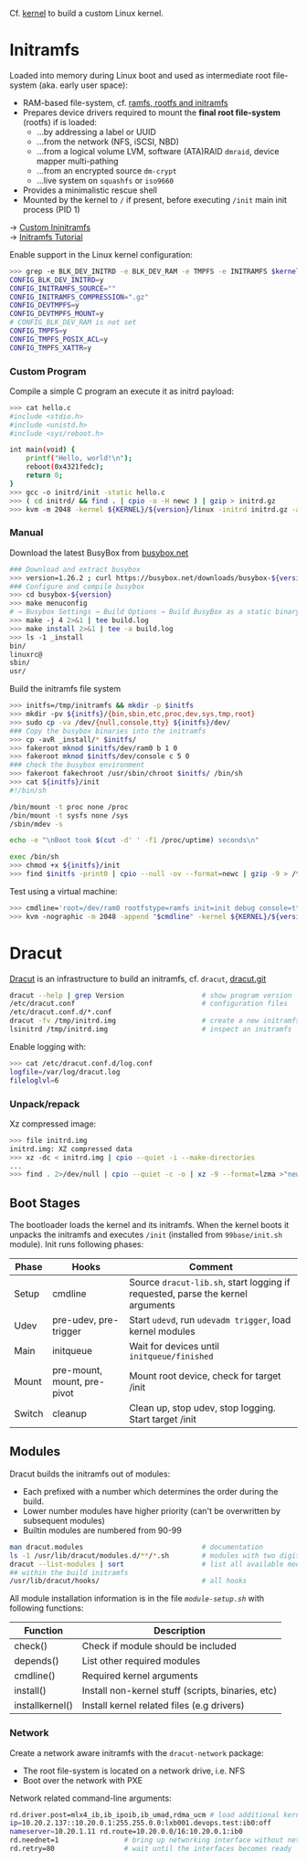 Cf. [kernel](kernel.md) to build a custom Linux kernel.

# Initramfs

Loaded into memory during Linux boot and used as intermediate root file-system (aka. early user space):

* RAM-based file-system, cf. [ramfs, rootfs and initramfs](https://www.kernel.org/doc/Documentation/filesystems/ramfs-rootfs-initramfs.txt)
* Prepares device drivers required to mount the **final root file-system** (rootfs) if is loaded:
  - ...by addressing a label or UUID
  - ...from the network (NFS, iSCSI, NBD)
  - ...from a logical volume LVM, software (ATA)RAID `dmraid`, device mapper multi-pathing
  - ...from an encrypted source `dm-crypt`
  - ...live system on `squashfs` or `iso9660`
* Provides a minimalistic rescue shell
* Mounted by the kernel to `/` if present, before executing `/init` main init process (PID 1)

→ [Custom Ininitramfs](https://wiki.gentoo.org/wiki/Custom_Initramfs)  
→ [Initramfs Tutorial](http://nairobi-embedded.org/initramfs_tutorial.html)

Enable support in the Linux kernel configuration:

```bash
>>> grep -e BLK_DEV_INITRD -e BLK_DEV_RAM -e TMPFS -e INITRAMFS $kernel/linux.config
CONFIG_BLK_DEV_INITRD=y
CONFIG_INITRAMFS_SOURCE=""
CONFIG_INITRAMFS_COMPRESSION=".gz"
CONFIG_DEVTMPFS=y
CONFIG_DEVTMPFS_MOUNT=y
# CONFIG_BLK_DEV_RAM is not set
CONFIG_TMPFS=y
CONFIG_TMPFS_POSIX_ACL=y
CONFIG_TMPFS_XATTR=y
```

### Custom Program

Compile a simple C program an execute it as initrd payload:

```bash
>>> cat hello.c          
#include <stdio.h>
#include <unistd.h>
#include <sys/reboot.h>

int main(void) {
    printf("Hello, world!\n");
    reboot(0x4321fedc);
    return 0;
}
>>> gcc -o initrd/init -static hello.c
>>> ( cd initrd/ && find . | cpio -o -H newc ) | gzip > initrd.gz
>>> kvm -m 2048 -kernel ${KERNEL}/${version}/linux -initrd initrd.gz -append "debug console=ttyS0" -nographic
```

### Manual

Download the latest BusyBox from [busybox.net](https://busybox.net/downloads/)

```bash
### Download and extract busybox
>>> version=1.26.2 ; curl https://busybox.net/downloads/busybox-${version}.tar.bz2 | tar xjf -
### Configure and compile busybox
>>> cd busybox-${version} 
>>> make menuconfig
# → Busybox Settings → Build Options → Build BusyBox as a static binary (no shared libs)
>>> make -j 4 2>&1 | tee build.log
>>> make install 2>&1 | tee -a build.log 
>>> ls -1 _install
bin/
linuxrc@
sbin/
usr/
```

Build the initramfs file system

```bash
>>> initfs=/tmp/initramfs && mkdir -p $initfs 
>>> mkdir -pv ${initfs}/{bin,sbin,etc,proc,dev,sys,tmp,root}
>>> sudo cp -va /dev/{null,console,tty} ${initfs}/dev/
### Copy the busybox binaries into the initramfs
>>> cp -avR _install/* $initfs/
>>> fakeroot mknod $initfs/dev/ram0 b 1 0
>>> fakeroot mknod $initfs/dev/console c 5 0
### check the busybox environment
>>> fakeroot fakechroot /usr/sbin/chroot $initfs/ /bin/sh
>>> cat ${initfs}/init
#!/bin/sh

/bin/mount -t proc none /proc
/bin/mount -t sysfs none /sys
/sbin/mdev -s

echo -e "\nBoot took $(cut -d' ' -f1 /proc/uptime) seconds\n"

exec /bin/sh
>>> chmod +x ${initfs}/init
>>> find $initfs -print0 | cpio --null -ov --format=newc | gzip -9 > /tmp/initrd.gz
```

Test using a virtual machine:

```bash
>>> cmdline='root=/dev/ram0 rootfstype=ramfs init=init debug console=ttyS0'
>>> kvm -nographic -m 2048 -append "$cmdline" -kernel ${KERNEL}/${version}/linux -initrd /tmp/initrd.gz
```

# Dracut

[Dracut](https://dracut.wiki.kernel.org) is an infrastructure to build an initramfs, cf. `dracut`, [dracut.git](http://git.kernel.org/cgit/boot/dracut/dracut.git)


```bash
dracut --help | grep Version                   # show program version
/etc/dracut.conf                               # configuration files
/etc/dracut.conf.d/*.conf
dracut -fv /tmp/initrd.img                     # create a new initramfs
lsinitrd /tmp/initrd.img                       # inspect an initramfs
```

Enable logging with:

```bash
>>> cat /etc/dracut.conf.d/log.conf
logfile=/var/log/dracut.log
fileloglvl=6
```

### Unpack/repack

Xz compressed image:

```bash
>>> file initrd.img
initrd.img: XZ compressed data
>>> xz -dc < initrd.img | cpio --quiet -i --make-directories
...
>>> find . 2>/dev/null | cpio --quiet -c -o | xz -9 --format=lzma >"new_initrd.img"
```

## Boot Stages

The bootloader loads the kernel and its initramfs. When the kernel boots it unpacks the initramfs and executes `/init` (installed from `99base/init.sh` module). Init runs following phases:

| Phase  | Hooks                       | Comment                                                                        |
|--------|-----------------------------|--------------------------------------------------------------------------------|
| Setup  | cmdline                     | Source `dracut-lib.sh`, start logging if requested, parse the kernel arguments |
| Udev   | pre-udev, pre-trigger       | Start `udevd`, run `udevadm trigger`, load kernel modules                      |
| Main   | initqueue                   | Wait for devices until `initqueue/finished`                                    |
| Mount  | pre-mount, mount, pre-pivot | Mount root device, check for target /init                                      |
| Switch | cleanup                     | Clean up, stop udev, stop logging. Start target /init                          |

## Modules

Dracut builds the initramfs out of modules:

* Each prefixed with a number which determines the order during the build.
* Lower number modules have higher priority (can't be overwritten by subsequent modules)
* Builtin modules are numbered from 90-99

```bash
man dracut.modules                             # documentation
ls -1 /usr/lib/dracut/modules.d/**/*.sh        # modules with two digit numeric prefix, run in ascending sort order
dracut --list-modules | sort                   # list all available modules
## within the build initramfs
/usr/lib/dracut/hooks/                         # all hooks
```


All module installation information is in the file *`module-setup.sh`* with following functions:

| Function        | Description                                             |
|-----------------|---------------------------------------------------------|
| check()         | Check if module should be included                      |
| depends()       | List other required modules                             |
| cmdline()       | Required kernel arguments                               |
| install()       | Install non-kernel stuff (scripts, binaries, etc)       |
| installkernel() | Install kernel related files (e.g drivers)              |


### Network 

Create a network aware initramfs with the `dracut-network` package:

* The root file-system is located on a network drive, i.e. NFS
* Boot over the network with PXE

Network related command-line arguments:

```bash
rd.driver.post=mlx4_ib,ib_ipoib,ib_umad,rdma_ucm # load additional kernel modules
ip=10.20.2.137::10.20.0.1:255.255.0.0:lxb001.devops.test:ib0:off
nameserver=10.20.1.11 rd.route=10.20.0.0/16:10.20.0.1:ib0
rd.neednet=1                # bring up networking interface without netroot=
rd.retry=80                 # wait until the interfaces becomes ready
```
